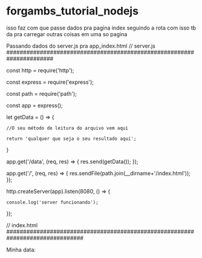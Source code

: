 # forgambs_tutorial_nodejs

isso faz com que passe dados pra pagina index seguindo a rota 
com isso tb da pra carregar outras coisas em uma so pagina

Passando dados do server.js pra app_index.html
// server.js ######################################################################

const http      = require('http'); 

const express   = require('express');

const path      = require('path'); 


const app = express();

let getData = () => {

    //O seu método de leitura do arquivo vem aqui
    
    return 'qualquer que seja o seu resultado aqui';
}

app.get('/data', (req, res) => {
    res.send(getData());
});

app.get('/', (req, res) => {
    res.sendFile(path.join(__dirname+'/index.html'));
});

http.createServer(app).listen(8080, () => {

    console.log('server funcionando');
    
});

// index.html ###############################################################################

<!DOCTYPE html>
<html lang="en">
<head>
    <meta charset="UTF-8">
    <title>Document</title>
    <script src="http://code.jquery.com/jquery-1.11.0.min.js"></script>
    <script>
        $(document).ready(function() {
            $.get('/data', function(res) {
                $('span').html(res);
            })
        });
    </script>
</head>
<body>
    <p>Minha data: <strong><span></span><strong></p>
</body>
</html>
